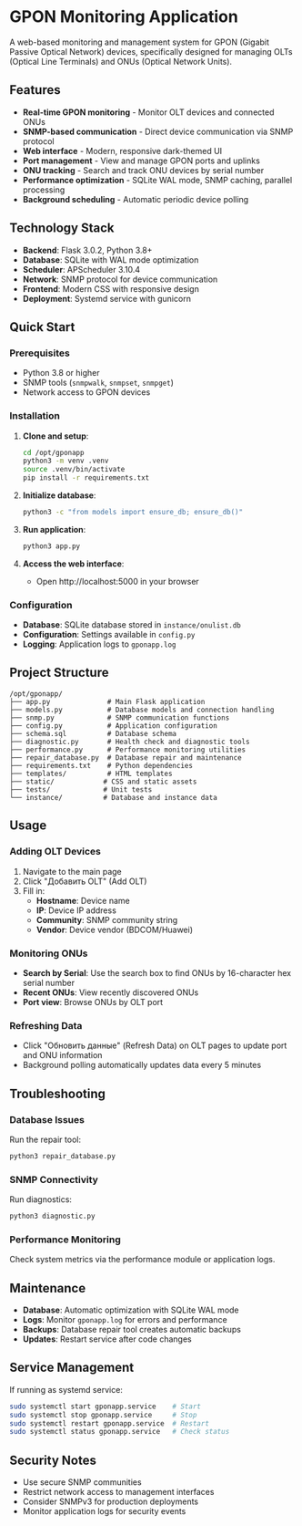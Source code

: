 # GPON Monitoring Application

A web-based monitoring and management system for GPON (Gigabit Passive Optical Network) devices, specifically designed for managing OLTs (Optical Line Terminals) and ONUs (Optical Network Units).

## Features

- **Real-time GPON monitoring** - Monitor OLT devices and connected ONUs
- **SNMP-based communication** - Direct device communication via SNMP protocol
- **Web interface** - Modern, responsive dark-themed UI
- **Port management** - View and manage GPON ports and uplinks
- **ONU tracking** - Search and track ONU devices by serial number
- **Performance optimization** - SQLite WAL mode, SNMP caching, parallel processing
- **Background scheduling** - Automatic periodic device polling

## Technology Stack

- **Backend**: Flask 3.0.2, Python 3.8+
- **Database**: SQLite with WAL mode optimization
- **Scheduler**: APScheduler 3.10.4
- **Network**: SNMP protocol for device communication
- **Frontend**: Modern CSS with responsive design
- **Deployment**: Systemd service with gunicorn

## Quick Start

### Prerequisites

- Python 3.8 or higher
- SNMP tools (`snmpwalk`, `snmpset`, `snmpget`)
- Network access to GPON devices

### Installation

1. **Clone and setup**:
   ```bash
   cd /opt/gponapp
   python3 -m venv .venv
   source .venv/bin/activate
   pip install -r requirements.txt
   ```

2. **Initialize database**:
   ```bash
   python3 -c "from models import ensure_db; ensure_db()"
   ```

3. **Run application**:
   ```bash
   python3 app.py
   ```

4. **Access the web interface**:
   - Open http://localhost:5000 in your browser

### Configuration

- **Database**: SQLite database stored in `instance/onulist.db`
- **Configuration**: Settings available in `config.py`
- **Logging**: Application logs to `gponapp.log`

## Project Structure

```
/opt/gponapp/
├── app.py              # Main Flask application
├── models.py           # Database models and connection handling
├── snmp.py             # SNMP communication functions
├── config.py           # Application configuration
├── schema.sql          # Database schema
├── diagnostic.py       # Health check and diagnostic tools
├── performance.py      # Performance monitoring utilities
├── repair_database.py  # Database repair and maintenance
├── requirements.txt    # Python dependencies
├── templates/          # HTML templates
├── static/            # CSS and static assets
├── tests/             # Unit tests
└── instance/          # Database and instance data
```

## Usage

### Adding OLT Devices

1. Navigate to the main page
2. Click "Добавить OLT" (Add OLT)
3. Fill in:
   - **Hostname**: Device name
   - **IP**: Device IP address
   - **Community**: SNMP community string
   - **Vendor**: Device vendor (BDCOM/Huawei)

### Monitoring ONUs

- **Search by Serial**: Use the search box to find ONUs by 16-character hex serial number
- **Recent ONUs**: View recently discovered ONUs
- **Port view**: Browse ONUs by OLT port

### Refreshing Data

- Click "Обновить данные" (Refresh Data) on OLT pages to update port and ONU information
- Background polling automatically updates data every 5 minutes

## Troubleshooting

### Database Issues

Run the repair tool:
```bash
python3 repair_database.py
```

### SNMP Connectivity

Run diagnostics:
```bash
python3 diagnostic.py
```

### Performance Monitoring

Check system metrics via the performance module or application logs.

## Maintenance

- **Database**: Automatic optimization with SQLite WAL mode
- **Logs**: Monitor `gponapp.log` for errors and performance
- **Backups**: Database repair tool creates automatic backups
- **Updates**: Restart service after code changes

## Service Management

If running as systemd service:

```bash
sudo systemctl start gponapp.service    # Start
sudo systemctl stop gponapp.service     # Stop
sudo systemctl restart gponapp.service  # Restart
sudo systemctl status gponapp.service   # Check status
```

## Security Notes

- Use secure SNMP communities
- Restrict network access to management interfaces
- Consider SNMPv3 for production deployments
- Monitor application logs for security events
